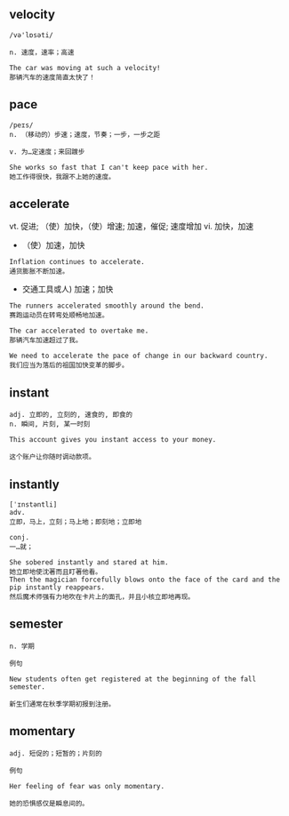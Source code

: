 ## velocity
```
/və'lɒsəti/

n. 速度，速率；高速

The car was moving at such a velocity!
那辆汽车的速度简直太快了！
```

## pace
```
/peɪs/
n. （移动的）步速；速度，节奏；一步，一步之距

v. 为…定速度；来回踱步

She works so fast that I can't keep pace with her.
她工作得很快，我跟不上她的速度。
```
## accelerate
vt. 促进; （使）加快，（使）增速; 加速，催促; 速度增加 vi. 加快，加速
- （使）加速，加快
```
Inflation continues to accelerate.
通货膨胀不断加速。
```
- 交通工具或人) 加速；加快
```
The runners accelerated smoothly around the bend.
赛跑运动员在转弯处顺畅地加速。

The car accelerated to overtake me.
那辆汽车加速超过了我。

We need to accelerate the pace of change in our backward country. 
我们应当为落后的祖国加快变革的脚步。
```

## instant
```
adj. 立即的, 立刻的, 速食的, 即食的
n. 瞬间, 片刻, 某一时刻

This account gives you instant access to your money.

这个账户让你随时调动款项。
```

## instantly
```
[ˈɪnstəntli]
adv.
立即，马上，立刻；马上地；即刻地；立即地

conj.
一…就；

She sobered instantly and stared at him.
她立即地使沈著而且盯著他看。
Then the magician forcefully blows onto the face of the card and the pip instantly reappears.
然后魔术师强有力地吹在卡片上的面孔，并且小核立即地再现。
```
## semester
```
n. 学期

例句

New students often get registered at the beginning of the fall semester.

新生们通常在秋季学期初报到注册。
```
## momentary
```
adj. 短促的；短暂的；片刻的

例句

Her feeling of fear was only momentary.

她的恐惧感仅是瞬息间的。
```